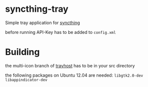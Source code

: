 syncthing-tray
==============
Simple tray application for [syncthing](https://github.com/calmh/syncthing/)

before running API-Key has to be added to `config.xml`


Building
========

the multi-icon branch of [trayhost](https://github.com/overlordtm/trayhost/tree/feature-multi-icon) has to be in your src directory

the following packages on Ubuntu 12.04 are needed: `libgtk2.0-dev libappindicator-dev`
